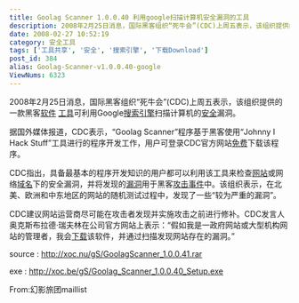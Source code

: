 ```yaml
---
title: Goolag Scanner 1.0.0.40 利用google扫描计算机安全漏洞的工具
description: 2008年2月25日消息，国际黑客组织“死牛会”(CDC)上周五表示，该组织提供的一款黑客软件工具可利用Google搜索引擎扫描计算机的安全漏洞。据国外媒体报道，CDC表示，“GoolagScanner”程序基于黑客使用“JohnnyIHackStuff”工具进行的程序开发工作，用户可登录CDC官方网站免费下载该程序。
date: 2008-02-27 10:52:19
category: 安全工具
tags: ['工具共享', '安全', '搜索引擎', '下载Download']
post_id: 384
alias: Goolag-Scanner-v1.0.0.40-google
ViewNums: 6323
---
```


2008年2月25日消息，国际黑客组织“死牛会”(CDC)上周五表示，该组织提供的一款黑客[软件](/tags/%E8%BD%AF%E4%BB%B6) [工具](/tags/%E5%B7%A5%E5%85%B7%E5%85%B1%E4%BA%AB)可利用Google[搜索引擎](/tags/%E6%90%9C%E7%B4%A2%E5%BC%95%E6%93%8E)扫描计算机的[安全](/tags/%E5%AE%89%E5%85%A8)漏洞。

据国外媒体报道，CDC表示，“Goolag Scanner”程序基于黑客使用“Johnny I Hack Stuff”工具进行的程序开发工作，用户可登录CDC官方网站[免费](/tags/%E5%85%8D%E8%B4%B9%E7%BD%91%E7%BB%9C%E8%B5%84%E6%BA%90)下载该程序。

CDC指出，具备最基本的程序开发知识的用户都可以利用该工具来检查[网站](/tags/%E7%BD%91%E7%AB%99%E7%A9%BA%E9%97%B4)或网络[域名](/tags/%E5%85%8D%E8%B4%B9%E5%9F%9F%E5%90%8D)下的安全漏洞，并将发现的[漏洞](/tags/%E6%BC%8F%E6%B4%9E%E4%BF%A1%E6%81%AF)用于黑客[攻击事件](/tags/%E6%94%BB%E5%87%BB%E4%BA%8B%E4%BB%B6)中。该组织表示，在北美、欧洲和中东地区的网站的随机测试过程中，发现了一些“较为严重的漏洞”。

CDC建议网站运营商尽可能在攻击者发现并实施攻击之前进行修补。CDC发言人奥克斯布拉德·瑞夫林在公司官方网站上表示：“假如我是一政府网站或大型机构网站的管理者，我会[下载](/tags/%E4%B8%8B%E8%BD%BDDownload)该软件，并通过扫描发现网站存在的漏洞。”

source : <http://xoc.nu/gS/GoolagScanner_1.0.0.41.rar>

exe : <http://xoc.be/gS/Goolag_Scanner_1.0.0.40_Setup.exe>

From:幻影旅团maillist


